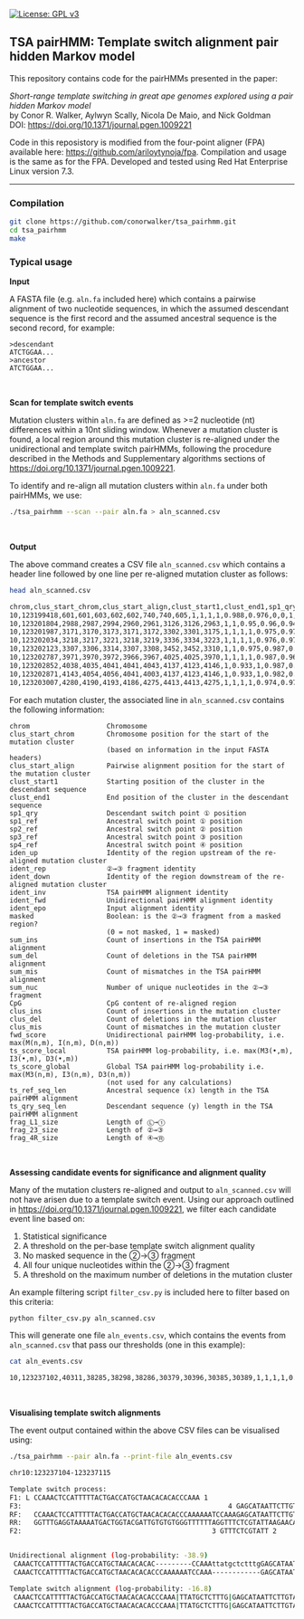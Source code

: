 [![License: GPL v3](https://img.shields.io/badge/License-GPLv3-blue.svg)](https://www.gnu.org/licenses/gpl-3.0)

## TSA pairHMM: Template switch alignment pair hidden Markov model


This repository contains code for the pairHMMs presented in the paper:

_Short-range template switching in great ape genomes explored using a pair hidden Markov model_ </br>
by Conor R. Walker, Aylwyn Scally, Nicola De Maio, and Nick Goldman </br>
DOI: https://doi.org/10.1371/journal.pgen.1009221


Code in this reposistory is modified from the four-point aligner (FPA) available here: https://github.com/ariloytynoja/fpa.
Compilation and usage is the same as for the FPA. Developed and tested using Red Hat Enterprise Linux version 7.3.

---

### Compilation

```sh
git clone https://github.com/conorwalker/tsa_pairhmm.git
cd tsa_pairhmm
make
```

### Typical usage

**Input**

A FASTA file (e.g. `aln.fa` included here) which contains a pairwise alignment of two nucleotide sequences, in which the
assumed descendant sequence is the first record and the assumed ancestral sequence is the second record, for example:

```
>descendant
ATCTGGAA...
>ancestor
ATCTGGAA...
```

<br/>

**Scan for template switch events**

Mutation clusters within `aln.fa` are defined as >=2 nucleotide (nt) differences within a 10nt sliding window.
Whenever a mutation cluster is found, a local region around this mutation cluster is re-aligned under the
unidirectional and template switch pairHMMs, following the procedure described in the Methods and Supplementary
algorithms sections of https://doi.org/10.1371/journal.pgen.1009221. 

To identify and re-align all mutation clusters within `aln.fa` under both pairHMMs, we use:

```sh
./tsa_pairhmm --scan --pair aln.fa > aln_scanned.csv
```
<br/>


**Output**

The above command creates a CSV file `aln_scanned.csv` which contains a header line followed by one line per re-aligned mutation cluster as follows:

```sh
head aln_scanned.csv

chrom,clus_start_chrom,clus_start_align,clust_start1,clust_end1,sp1_qry,sp1_ref,sp2_ref,sp3_ref,sp4_ref,iden_up,ident_rep,ident_down,ident_inv,ident_fwd,ident_epo,masked,sum_ins,sum_del,sum_mis,sum_nuc,CpG,clus_ins,clus_del,clus_mis,fwd_score,ts_score_local,ts_score_global,ts_ref_seq_len,ts_qry_seq_len,frag_L1_size,frag_23_size,frag_4R_size
10,123199418,601,601,603,602,602,740,740,605,1,1,1,1,0.988,0.976,0,0,1,0,1,0,0,1,1,-11,-15.4,-27.7,282,81,40,1,39
10,123201804,2988,2987,2994,2960,2961,3126,3126,2963,1,1,0.95,0.96,0.94,0.94,0,0,0,1,1,0,0,0,2,-18.7,-27.4,-39.4,282,82,9,1,40
10,123201987,3171,3170,3173,3171,3172,3302,3301,3175,1,1,1,1,0.975,0.976,3,0,0,2,2,0,0,0,2,-12.7,-15.5,-27.8,282,82,40,2,39
10,123202034,3218,3217,3221,3218,3219,3336,3334,3223,1,1,1,1,0.976,0.976,3,0,0,2,2,0,0,0,2,-12.7,-15.6,-28,282,82,40,3,39
10,123202123,3307,3306,3314,3307,3308,3452,3452,3310,1,1,0.975,0.987,0.974,0.974,3,0,0,1,1,0,0,0,2,-12.7,-21.4,-33.4,282,82,36,1,40
10,123202787,3971,3970,3972,3966,3967,4025,4025,3970,1,1,1,1,0.987,0.962,3,0,1,0,1,0,1,2,0,-11,-15.4,-27.7,282,81,36,1,40
10,123202852,4038,4035,4041,4041,4043,4137,4123,4146,1,0.933,1,0.987,0.473,0.511,3,0,87,-1,2,0,0,86,1,-25.6,-22.9,-35.2,371,84,40,15,23
10,123202871,4143,4054,4056,4041,4003,4137,4123,4146,1,0.933,1,0.982,0.671,0.947,3,0,27,-1,2,0,0,1,1,-22.3,-22.2,-34.5,282,55,1,15,39
10,123203007,4280,4190,4193,4186,4275,4413,4413,4275,1,1,1,1,0.974,0.974,3,2,0,0,1,0,2,0,0,-13.8,-15.4,-27.7,280,82,36,1,40
```

For each mutation cluster, the associated line in `aln_scanned.csv` contains the following information:

```
chrom                   Chromosome
clus_start_chrom        Chromosome position for the start of the mutation cluster
                        (based on information in the input FASTA headers)
clus_start_align        Pairwise alignment position for the start of the mutation cluster
clust_start1            Starting position of the cluster in the descendant sequence
clust_end1              End position of the cluster in the descendant sequence
sp1_qry                 Descendant switch point ① position
sp1_ref                 Ancestral switch point ① position
sp2_ref                 Ancestral switch point ② position
sp3_ref                 Ancestral switch point ③ position
sp4_ref                 Ancestral switch point ④ position
iden_up                 Identity of the region upstream of the re-aligned mutation cluster
ident_rep               ②→③ fragment identity
ident_down              Identity of the region downstream of the re-aligned mutation cluster
ident_inv               TSA pairHMM alignment identity
ident_fwd               Unidirectional pairHMM alignment identity
ident_epo               Input alignment identity
masked                  Boolean: is the ②→③ fragment from a masked region?
                        (0 = not masked, 1 = masked)
sum_ins                 Count of insertions in the TSA pairHMM alignment
sum_del                 Count of deletions in the TSA pairHMM alignment
sum_mis                 Count of mismatches in the TSA pairHMM alignment
sum_nuc                 Number of unique nucleotides in the ②→③ fragment
CpG                     CpG content of re-aligned region
clus_ins                Count of insertions in the mutation cluster
clus_del                Count of deletions in the mutation cluster
clus_mis                Count of mismatches in the mutation cluster
fwd_score               Unidirectional pairHMM log-probability, i.e. max(M(n,m), I(n,m), D(n,m))
ts_score_local          TSA pairHMM log-probability, i.e. max(M3(•,m), I3(•,m), D3(•,m)) 
ts_score_global         Global TSA pairHMM log-probability i.e. max(M3(n,m), I3(n,m), D3(n,m))
                        (not used for any calculations)
ts_ref_seq_len          Ancestral sequence (x) length in the TSA pairHMM alignment
ts_qry_seq_len          Descendant sequence (y) length in the TSA pairHMM alignment
frag_L1_size            Length of Ⓛ→①
frag_23_size            Length of ②→③
frag_4R_size            Length of ④→Ⓡ
```

<br/>

**Assessing candidate events for significance and alignment quality**

Many of the mutation clusters re-aligned and output to `aln_scanned.csv` will not have arisen due to a template
switch event. Using our approach outlined in https://doi.org/10.1371/journal.pgen.1009221, we filter each candidate event line based on:

1. Statistical significance
2. A threshold on the per-base template switch alignment quality 
3. No masked sequence in the ②→③ fragment
4. All four unique nucleotides within the ②→③ fragment
5. A threshold on the maximum number of deletions in the mutation cluster

An example filtering script `filter_csv.py` is included here to filter based on this criteria:

```sh
python filter_csv.py aln_scanned.csv
```

This will generate one file `aln_events.csv`, which contains the events from `aln_scanned.csv` that pass our thresholds (one in this example):
```sh
cat aln_events.csv

10,123237102,40311,38285,38298,38286,30379,30396,30385,30389,1,1,1,1,0.79,0.902,0,12,9,0,4,2,3,0,6,-38.8,-16.8,-29.1,289,92,40,12,39
```
<br/>


**Visualising template switch alignments**

The event output contained within the above CSV files can be visualised using:
```sh
./tsa_pairhmm --pair aln.fa --print-file aln_events.csv

chr10:123237104-123237115

Template switch process:
F1: L CCAAACTCCATTTTTACTGACCATGCTAACACACACCCAAA 1
F3:                                                   4 GAGCATAATTCTTGTACGTTATTGCCACATACAGGATGTC R
RF:   CCAAACTCCATTTTTACTGACCATGCTAACACACACCCAAAAAATCCAAAGAGCATAATTCTTGTACGTTATTGCCACATACAGGATGTC
RR:   GGTTTGAGGTAAAAATGACTGGTACGATTGTGTGTGGGTTTTTTAGGTTTCTCGTATTAAGAACATGCAATAACGGTGTATGTCCTACAG
F2:                                               3 GTTTCTCGTATT 2


Unidirectional alignment (log-probability: -38.9)
 CAAACTCCATTTTTACTGACCATGCTAACACACAC---------CCAAAttatgctctttgGAGCATAATTCTTGTACGTTATTGCCACATACAGGATGTC
 CAAACTCCATTTTTACTGACCATGCTAACACACACCCAAAAAATCCAAA------------GAGCATAATTCTTGTACGTTATTGCCACATACAGGATGTC

Template switch alignment (log-probability: -16.8)
 CAAACTCCATTTTTACTGACCATGCTAACACACACCCAAA|TTATGCTCTTTG|GAGCATAATTCTTGTACGTTATTGCCACATACAGGATGTC
 CAAACTCCATTTTTACTGACCATGCTAACACACACCCAAA|TTATGCTCTTTG|GAGCATAATTCTTGTACGTTATTGCCACATACAGGATGTC
```
